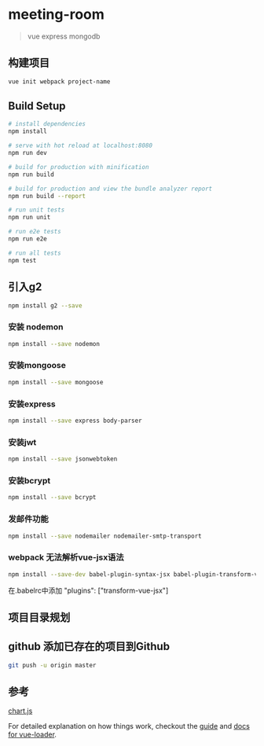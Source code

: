 # meeting-room

> vue express mongodb

## 构建项目
``` bash
vue init webpack project-name
```

## Build Setup

``` bash
# install dependencies
npm install

# serve with hot reload at localhost:8080
npm run dev

# build for production with minification
npm run build

# build for production and view the bundle analyzer report
npm run build --report

# run unit tests
npm run unit

# run e2e tests
npm run e2e

# run all tests
npm test
```

## 引入g2
```bash
npm install g2 --save
```

### 安装 nodemon
```bash
npm install --save nodemon
```

### 安装mongoose
``` bash
npm install --save mongoose
```

### 安装express
```bash
npm install --save express body-parser
```

### 安装jwt
```bash
npm install --save jsonwebtoken
```

### 安装bcrypt
```bash
npm install --save bcrypt
```

### 发邮件功能
```bash
npm install --save nodemailer nodemailer-smtp-transport
```

### webpack 无法解析vue-jsx语法
```bash
npm install --save-dev babel-plugin-syntax-jsx babel-plugin-transform-vue-jsx
```
在.babelrc中添加
"plugins": ["transform-vue-jsx"]

## 项目目录规划

## github 添加已存在的项目到Github
``` bash
git push -u origin master
```


## 参考
[chart.js](https://github.com/chartjs/Chart.js)

For detailed explanation on how things work, checkout the [guide](http://vuejs-templates.github.io/webpack/) and [docs for vue-loader](http://vuejs.github.io/vue-loader).
